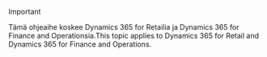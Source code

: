 > [!IMPORTANT]
> <span data-ttu-id="7e78f-101">Tämä ohjeaihe koskee Dynamics 365 for Retailia ja Dynamics 365 for Finance and Operationsia.</span><span class="sxs-lookup"><span data-stu-id="7e78f-101">This topic applies to Dynamics 365 for Retail and Dynamics 365 for Finance and Operations.</span></span>
